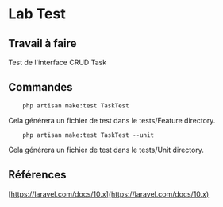 # Lab Test

## Travail à faire

Test de l'interface CRUD Task


## Commandes 

```shell
    php artisan make:test TaskTest
```
Cela générera un fichier de test dans le tests/Feature directory.

```shell
    php artisan make:test TaskTest --unit
```
Cela générera un fichier de test dans le tests/Unit directory.



## Références

[https://laravel.com/docs/10.x](https://laravel.com/docs/10.x)
